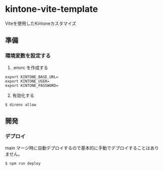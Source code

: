 # kintone-vite-template

Viteを使用したKintoneカスタマイズ

## 準備

### 環境変数を設定する

1. .envrc を作成する

```
export KINTONE_BASE_URL=
export KINTONE_USER=
export KINTONE_PASSWORD=
```

2. 有効化する

```
$ direnv allow
```

## 開発

### デプロイ

main マージ時に自動デプロイするので基本的に手動でデプロイすることはありません。

```
$ npm run deploy
```
